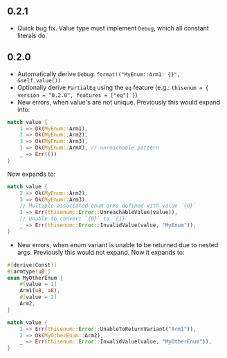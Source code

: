 ## 0.2.1

* Quick bug fix. Value type must implement `Debug`, which all constant literals do.

## 0.2.0

* Automatically derive `Debug`: `format!("MyEnum::Arm1: {}", &self.value())`
* Optionally derive `PartialEq` using the `eq` feature (e.g.: `thisenum = { version = "0.2.0", features = ["eq"] }`)
* New errors, when value's are not unique. Previously this would expand into:

```rust
match value {
    1 => Ok(MyEnum::Arm1),
    2 => Ok(MyEnum::Arm2),
    3 => Ok(MyEnum::Arm3),
    1 => Ok(MyEnum::ArmX), // unreachable pattern
    _ => Err(())
}
```

Now expands to:

```rust
match value {
    2 => Ok(MyEnum::Arm2),
    3 => Ok(MyEnum::Arm3),
    // Multiple associated enum arms defined with value `{0}`
    1 => Err(thisenum::Error::UnreachableValue(value)),
    // Unable to convert `{0}` to `{1}`
    _ => Err(thisenum::Error::InvalidValue(value, "MyEnum")),
}
```

* New errors, when enum variant is unable to be returned due to nested args. Previously this would not expand. Now it expands to:

```rust
#[derive(Const)]
#[armtype(u8)]
enum MyOtherEnum {
    #[value = 1]
    Arm1(u8, u8),
    #[value = 2]
    Arm2,
}

match value {
    1 => Err(thisenum::Error::UnableToReturnVariant("Arm1")),
    2 => Ok(MyOtherEnum::Arm2),
    _ => Err(thisenum::Error::InvalidValue(value, "MyOtherEnum")),
}
```

